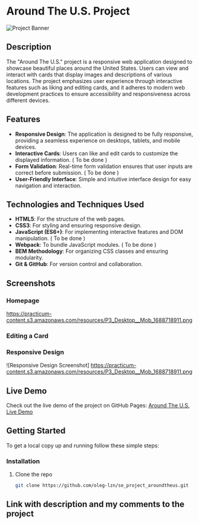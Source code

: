 # Around The U.S. Project

![Project Banner](../se_project_aroundtheus/images/jacques-cousteau%20jpg.jpg)

## Description

The "Around The U.S." project is a responsive web application designed to showcase beautiful places around the United States. Users can view and interact with cards that display images and descriptions of various locations. The project emphasizes user experience through interactive features such as liking and editing cards, and it adheres to modern web development practices to ensure accessibility and responsiveness across different devices.

## Features

- **Responsive Design**: The application is designed to be fully responsive, providing a seamless experience on desktops, tablets, and mobile devices.
- **Interactive Cards**: Users can like and edit cards to customize the displayed information. ( To be done )
- **Form Validation**: Real-time form validation ensures that user inputs are correct before submission. ( To be done )
- **User-Friendly Interface**: Simple and intuitive interface design for easy navigation and interaction.

## Technologies and Techniques Used

- **HTML5**: For the structure of the web pages.
- **CSS3**: For styling and ensuring responsive design.
- **JavaScript (ES6+)**: For implementing interactive features and DOM manipulation. ( To be done )
- **Webpack**: To bundle JavaScript modules. ( To be done )
- **BEM Methodology**: For organizing CSS classes and ensuring modularity.
- **Git & GitHub**: For version control and collaboration.

## Screenshots

### Homepage

https://practicum-content.s3.amazonaws.com/resources/P3_Desktop__Mob_1688718911.png

### Editing a Card

### Responsive Design

![Responsive Design Screenshot] https://practicum-content.s3.amazonaws.com/resources/P3_Desktop__Mob_1688718911.png

## Live Demo

Check out the live demo of the project on GitHub Pages: [Around The U.S. Live Demo](https://oleg-lzn.github.io/se_project_aroundtheus)

## Getting Started

To get a local copy up and running follow these simple steps:

### Installation

1. Clone the repo
   ```sh
   git clone https://github.com/oleg-lzn/se_project_aroundtheus.git
   ```

## Link with description and my comments to the project
